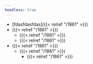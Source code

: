 ```yaml
---
headless: true
---
```


- [fdasfdasfdas]({{< relref "/1861" >}})
- ({{< relref "/1861" >}})
  - ({{< relref "/1861" >}})
  - ({{< relref "/1861" >}})
- ({{< relref "/1861" >}})
  - ({{< relref "/1861" >}})
    - ({{< relref "/1861" >}})
<br />